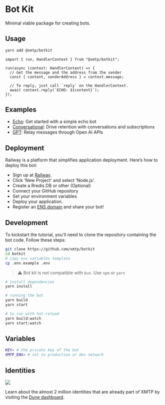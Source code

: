 # Bot Kit

Minimal viable package for creating bots.

## Usage

```bash
yarn add @xmtp/botkit
```

```tsx
import { run, HandlerContext } from "@xmtp/botkit";

run(async (context: HandlerContext) => {
  // Get the message and the address from the sender
  const { content, senderAddress } = context.message;

  // To reply, just call `reply` on the HandlerContext.
  await context.reply(`ECHO: ${content}`);
});
```

## Examples

- [Echo](https://github.com/xmtp/botkit/tree/main/examples/echo): Get started with a simple echo bot
- [Conversational](https://github.com/xmtp/botkit/tree/main/examples/conversational): Drive retention with conversations and subscriptions
- [GPT](https://github.com/xmtp/botkit/tree/main/examples/gpt): Relay messages through Open AI APIs

## Deployment

Railway is a platform that simplifies application deployment. Here’s how to deploy this bot:

- Sign up at [Railway](https://railway.app/).
- Click 'New Project' and select 'Node.js'.
- Create a Rredis DB or other (Optional)
- Connect your GitHub repository
- Set your environment variables
- Deploy your application.
- Register an [ENS domain](https://ens.domains/) and share your bot!

## Development

To kickstart the tutorial, you'll need to clone the repository containing the bot code. Follow these steps:

```bash
git clone https://github.com/xmtp/botkit
cd botkit
# copy env variables template
cp .env.example .env
```

> ⚠️ Bot kit is not compatible with `bun`. Use `npm` or `yarn`

```bash
# install dependencies
yarn install

# running the bot
yarn build
yarn start

# to run with hot-reload
yarn build:watch
yarn start:watch
```

## Variables

```bash
KEY= # the private key of the bot
XMTP_ENV= # set to production or dev network
```

## Identities

![](https://github.com/xmtp/awesome-xmtp/assets/1447073/9bb4f8c2-321e-4b6d-b52e-2105d69c4d47)

Learn about the almost 2 million identities that are already part of XMTP by visiting the [Dune dashboard](https://dune.com/xmtp_team/dash).
